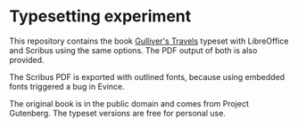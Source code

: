 # Typesetting experiment

This repository contains the book [Gulliver's
Travels](https://www.gutenberg.org/ebooks/65473) typeset with
LibreOffice and Scribus using the same options. The PDF output of both
is also provided.

The Scribus PDF is exported with outlined fonts, because using
embedded fonts triggered a bug in Evince.

The original book is in the public domain and comes from Project
Gutenberg. The typeset versions are free for personal use.
